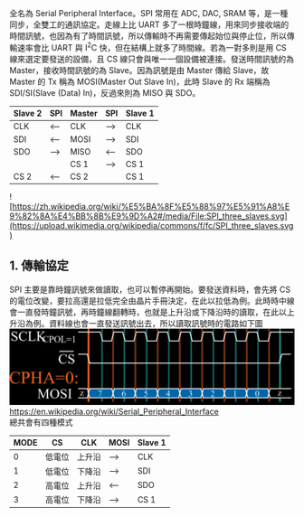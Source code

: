 全名為 Serial Peripheral Interface。SPI 常用在 ADC, DAC, SRAM 等，是一種同步，全雙工的通訊協定。走線上比 UART 多了一根時鐘線，用來同步接收端的時間訊號，也因為有了時間訊號，所以傳輸時不再需要傳起始位與停止位，所以傳輸速率會比 UART 與 I<sup>2</sup>C 快，但在結構上就多了時間線。若為一對多則是用 CS 線來選定要發送的設備，且 CS 線只會與唯一一個設備被連接。發送時間訊號的為 Master，接收時間訊號的為 Slave。因為訊號是由 Master 傳給 Slave，故 Master 的 Tx 稱為 MOSI(Master Out Slave In)，此時 Slave 的 Rx 端稱為 SDI/SI(Slave (Data) In)，反過來則為 MISO 與 SDO。

| Slave 2 | SPI | Master | SPI | Slave 1 |
| --- | --- | --- | --- | --- |
| CLK | <-- | CLK | --> | CLK |
| SDI | <-- | MOSI | --> | SDI |
| SDO | --> | MISO | <-- | SDO |
|   |  | CS 1 | --> | CS 1 |
| CS 2 | <-- | CS 2 |  | CS 1 |

![https://zh.wikipedia.org/wiki/%E5%BA%8F%E5%88%97%E5%91%A8%E9%82%8A%E4%BB%8B%E9%9D%A2#/media/File:SPI_three_slaves.svg](https://upload.wikimedia.org/wikipedia/commons/f/fc/SPI_three_slaves.svg)

## 1. 傳輸協定
SPI 主要是靠時鐘訊號來做讀取，也可以暫停再開始。要發送資料時，會先將 CS 的電位改變，要拉高還是拉低完全由晶片手冊決定，在此以拉低為例。此時時中線會一直發時鐘訊號，再時鐘線翻轉時，也就是上升沿或下降沿時的讀取，在此以上升沿為例。資料線也會一直發送訊號出去，所以讀取訊號時的電路如下圖
![SPI 讀取電路時的電位](https://github.com/JrPhy/Firmware/blob/main/pic/SPI.jpg) https://en.wikipedia.org/wiki/Serial_Peripheral_Interface \
總共會有四種模式

| MODE | CS | CLK | MOSI | Slave 1 |
| --- | --- | --- | --- | --- |
| 0 | 低電位 | 上升沿 | --> | CLK |
| 1 | 低電位 | 下降沿 | --> | SDI |
| 2 | 高電位 | 上升沿 | <-- | SDO |
| 3 | 高電位 | 下降沿 | --> | CS 1 |

